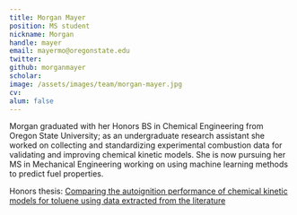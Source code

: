 ```yaml
---
title: Morgan Mayer
position: MS student
nickname: Morgan
handle: mayer
email: mayermo@oregonstate.edu
twitter:
github: morganmayer
scholar:
image: /assets/images/team/morgan-mayer.jpg
cv:
alum: false
---
```

Morgan graduated with her Honors BS in Chemical Engineering from Oregon State University; as an undergraduate research assistant she worked on collecting and standardizing experimental combustion data for validating and improving chemical kinetic models.
She is now pursuing her MS in Mechanical Engineering working on using machine learning methods to predict fuel properties.

<i class="fas fa-book" aria-hidden="true"></i> Honors thesis: [Comparing the autoignition performance of chemical kinetic models for toluene using data extracted from the literature](https://ir.library.oregonstate.edu/concern/honors_college_theses/3b591f85q)

[Oregon State University]: http://oregonstate.edu/
